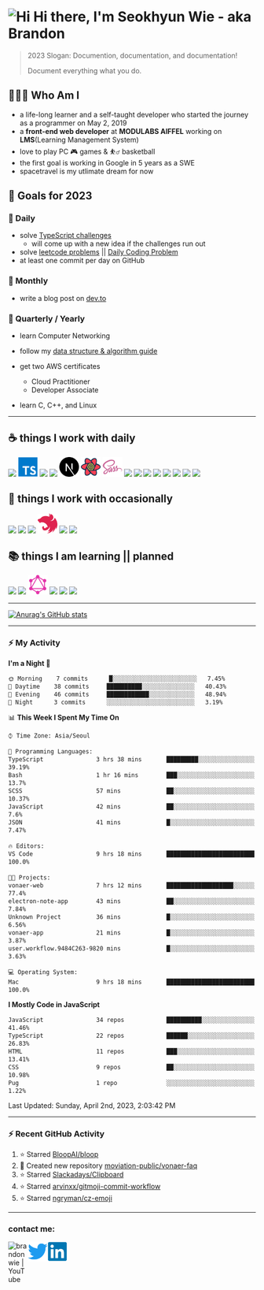 # <img src='https://qpluspicture.oss-cn-beijing.aliyuncs.com/6LjjQA/Hi.gif' alt='Hi' width="24"/> Hi there, I'm Seokhyun Wie - aka Brandon

> 2023 Slogan: Documention, documentation, and documentation!
>
> Document everything what you do.

## 🧑🏻‍💻 Who Am I

- a life-long learner and a self-taught developer who started the journey as a programmer on May 2, 2019
- a **front-end web developer** at **MODULABS AIFFEL** working on **LMS**(Learning Management System)
- love to play PC 🎮 games️ \& ⛹️‍♂️ basketball
- the first goal is working in Google in 5 years as a SWE
- spacetravel is my utlimate dream for now

## 🥅 Goals for 2023

### 📅 Daily

- solve [TypeScript challenges](https://github.com/brandonwie/type-challenges)
  - will come up with a new idea if the challenges run out
- solve [leetcode problems](https://leetcode.com/problemset/all/) || [Daily Coding Problem](https://www.dailycodingproblem.com/)
- at least one commit per day on GitHub

### 📅 Monthly

- write a blog post on [dev.to](https://dev.to/brandonwie)

### 📅 Quarterly / Yearly

- learn Computer Networking
- follow my [data structure & algorithm guide](https://www.notion.so/brandonwie/How-to-Get-a-Software-Engineer-Job-at-Google-and-Other-Top-Tech-Companies-fc46fa68254449c49472c84584905409)

- get two AWS certificates

  - Cloud Practitioner
  - Developer Associate

- learn C, C++, and Linux

---

## ☕️ things I work with daily

<img src="https://cdn.jsdelivr.net/gh/devicons/devicon/icons/vscode/vscode-original.svg" width="40px"> <img src="https://raw.githubusercontent.com/devicons/devicon/master/icons/typescript/typescript-original.svg" width="40px"> <img src="https://cdn.jsdelivr.net/gh/devicons/devicon@latest/icons/javascript/javascript-original.svg" width="40px"> <img src="https://cdn.jsdelivr.net/gh/devicons/devicon@latest/icons/react/react-original.svg" width="40px"> <img src="https://raw.githubusercontent.com/devicons/devicon/master/icons/nextjs/nextjs-original.svg" width="40px"> <img src="https://raw.githubusercontent.com/AndersDJohnson/AndersDJohnson/master/images/react-query.svg" width="40px" /> <img src="https://raw.githubusercontent.com/devicons/devicon/master/icons/sass/sass-original.svg" width="40px"> <img src="https://cdn.jsdelivr.net/gh/devicons/devicon/icons/tailwindcss/tailwindcss-plain.svg" width="40px" /> <img src="https://cdn.jsdelivr.net/gh/devicons/devicon@latest/icons/git/git-original.svg" width="40px"> <img src="https://cdn.jsdelivr.net/gh/devicons/devicon/icons/github/github-original.svg" width="40px"> <img src="https://cdn.jsdelivr.net/gh/devicons/devicon/icons/amazonwebservices/amazonwebservices-original.svg" width="40px"> <img src="https://cdn.jsdelivr.net/gh/devicons/devicon/icons/bash/bash-original.svg" width="40px"> <img src="https://cdn.worldvectorlogo.com/logos/postman.svg" width="40px"> <img src="https://cdn.jsdelivr.net/gh/devicons/devicon/icons/figma/figma-original.svg" width="40px"> <img src="https://cdn.jsdelivr.net/gh/devicons/devicon/icons/slack/slack-original.svg" width="40px">

## 👾 things I work with occasionally

<img src="https://cdn.jsdelivr.net/gh/devicons/devicon/icons/jest/jest-plain.svg" width="40px"> <img src="https://cdn.jsdelivr.net/gh/devicons/devicon@latest/icons/nodejs/nodejs-plain.svg" width="40px"> <img src="https://cdn.jsdelivr.net/gh/devicons/devicon/icons/express/express-original-wordmark.svg" width="40px"> <img src="https://raw.githubusercontent.com/devicons/devicon/master/icons/nestjs/nestjs-plain.svg" width="40px">
<img src="https://cdn.jsdelivr.net/gh/devicons/devicon/icons/postgresql/postgresql-original.svg" width="40px"> <img src="https://cdn.jsdelivr.net/gh/devicons/devicon@latest/icons/mongodb/mongodb-original.svg" width="40px">

## 📚 things I am learning || planned

<img src="https://cdn.jsdelivr.net/gh/devicons/devicon/icons/dart/dart-original.svg" width="40px"> <img src="https://cdn.jsdelivr.net/gh/devicons/devicon/icons/flutter/flutter-original.svg" width="40px"> <img src="https://raw.githubusercontent.com/devicons/devicon/master/icons/graphql/graphql-plain.svg" width="40px"> <img src="https://cdn.jsdelivr.net/gh/devicons/devicon/icons/docker/docker-original.svg" width="40px"> <img src="https://cdn.jsdelivr.net/gh/devicons/devicon/icons/kubernetes/kubernetes-plain.svg" width="40px"> <img src="https://icons-for-free.com/iconfiles/png/512/cypress-1324440144114984250.png" width="40px">

---

<!-- GitHub Stats -->

[![Anurag's GitHub stats](https://github-readme-stats.vercel.app/api?username=brandonwie&show_icons=true&title_color=ffc857&icon_color=8ac926&text_color=daf7dc&bg_color=151515&hide=stars&custom_title=Brandon's GitHub Stats)](https://github.com/anuraghazra/github-readme-stats)

---

### ⚡ My Activity

<!--START_SECTION:waka-->
**I'm a Night 🦉** 

```text
🌞 Morning    7 commits      █░░░░░░░░░░░░░░░░░░░░░░░░   7.45% 
🌆 Daytime    38 commits     ██████████░░░░░░░░░░░░░░░   40.43% 
🌃 Evening    46 commits     ████████████░░░░░░░░░░░░░   48.94% 
🌙 Night      3 commits      ░░░░░░░░░░░░░░░░░░░░░░░░░   3.19%

```


📊 **This Week I Spent My Time On** 

```text
⌚︎ Time Zone: Asia/Seoul

💬 Programming Languages: 
TypeScript               3 hrs 38 mins       █████████░░░░░░░░░░░░░░░░   39.19% 
Bash                     1 hr 16 mins        ███░░░░░░░░░░░░░░░░░░░░░░   13.7% 
SCSS                     57 mins             ██░░░░░░░░░░░░░░░░░░░░░░░   10.37% 
JavaScript               42 mins             ██░░░░░░░░░░░░░░░░░░░░░░░   7.6% 
JSON                     41 mins             █░░░░░░░░░░░░░░░░░░░░░░░░   7.47%

🔥 Editors: 
VS Code                  9 hrs 18 mins       █████████████████████████   100.0%

🐱‍💻 Projects: 
vonaer-web               7 hrs 12 mins       ███████████████████░░░░░░   77.4% 
electron-note-app        43 mins             ██░░░░░░░░░░░░░░░░░░░░░░░   7.84% 
Unknown Project          36 mins             █░░░░░░░░░░░░░░░░░░░░░░░░   6.56% 
vonaer-app               21 mins             █░░░░░░░░░░░░░░░░░░░░░░░░   3.87% 
user.workflow.9484C263-9820 mins             █░░░░░░░░░░░░░░░░░░░░░░░░   3.63%

💻 Operating System: 
Mac                      9 hrs 18 mins       █████████████████████████   100.0%

```

**I Mostly Code in JavaScript** 

```text
JavaScript               34 repos            ██████████░░░░░░░░░░░░░░░   41.46% 
TypeScript               22 repos            ██████░░░░░░░░░░░░░░░░░░░   26.83% 
HTML                     11 repos            ███░░░░░░░░░░░░░░░░░░░░░░   13.41% 
CSS                      9 repos             ██░░░░░░░░░░░░░░░░░░░░░░░   10.98% 
Pug                      1 repo              ░░░░░░░░░░░░░░░░░░░░░░░░░   1.22%

```



<!--END_SECTION:waka-->

<!--RECENT_ACTIVITY:last_update-->
Last Updated: Sunday, April 2nd, 2023, 2:03:42 PM
<!--RECENT_ACTIVITY:last_update_end-->

---

### ⚡ Recent GitHub Activity

<!--RECENT_ACTIVITY:start-->

1. ⭐ Starred [BloopAI/bloop](https://github.com/BloopAI/bloop)
2. 📔 Created new repository [moviation-public/vonaer-faq](https://github.com/moviation-public/vonaer-faq)
3. ⭐ Starred [Slackadays/Clipboard](https://github.com/Slackadays/Clipboard)
4. ⭐ Starred [arvinxx/gitmoji-commit-workflow](https://github.com/arvinxx/gitmoji-commit-workflow)
5. ⭐ Starred [ngryman/cz-emoji](https://github.com/ngryman/cz-emoji)
<!--RECENT_ACTIVITY:end-->

[youtube]: https://www.youtube.com/channel/UC7tk3UT7nn3cZNC2KBdb-4Q
[linkedin]: https://linkedin.com/in/brandonwie
[twitter]: https://twitter.com/brandonwie

---

### contact me:

[<img align="left" alt="brandonwie | YouTube" width="40px" src="https://iconape.com/wp-content/png_logo_vector/youtube-social-white-squircle.png" />][youtube] [<img align="left" alt="brandonwie | Twitter" width="40px" src="https://raw.githubusercontent.com/devicons/devicon/master/icons/twitter/twitter-original.svg" />][twitter] [<img align="left" alt="brandonwie | LinkedIn" width="40px" src="https://raw.githubusercontent.com/devicons/devicon/master/icons/linkedin/linkedin-original.svg" />][linkedin]
